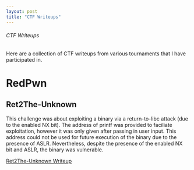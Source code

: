 ```yaml
---
layout: post
title: "CTF Writeups"
---
```


###### CTF Writeups

Here are a collection of CTF writeups from various tournaments that I have participated in.

# RedPwn

## Ret2The-Unknown 

This challenge was about exploiting a binary via a return-to-libc attack (due to the enabled NX bit). The address of printf was provided to faciliate exploitation, however it was only given after passing in user input. This address could not be used for future execution of the binary due to the presence of ASLR. Nevertheless, despite the presence of the enabled NX bit and ASLR, the binary was vulnerable.

<a href="https://0xd4y.github.io/Writeups/ctf/Ret2The-Unknown%20Writeup.pdf" class="class1">Ret2The-Unknown Writeup</a>
